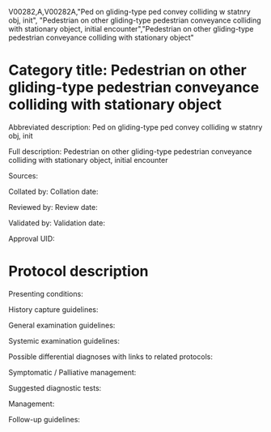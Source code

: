 V00282,A,V00282A,"Ped on gliding-type ped convey colliding w statnry obj, init", "Pedestrian on other gliding-type pedestrian conveyance colliding with stationary object, initial encounter","Pedestrian on other gliding-type pedestrian conveyance colliding with stationary object"
# Category title: Pedestrian on other gliding-type pedestrian conveyance colliding with stationary object

Abbreviated description: Ped on gliding-type ped convey colliding w statnry obj, init

Full description: Pedestrian on other gliding-type pedestrian conveyance colliding with stationary object, initial encounter

Sources:

Collated by:
Collation date:

Reviewed by:
Review date:

Validated by:
Validation date:

Approval UID:

# Protocol description

Presenting conditions:

History capture guidelines:

General examination guidelines:

Systemic examination guidelines:

Possible differential diagnoses with links to related protocols:

Symptomatic / Palliative management:

Suggested diagnostic tests:

Management:

Follow-up guidelines:
